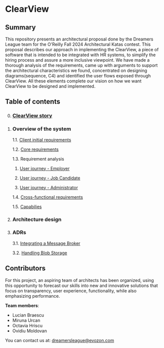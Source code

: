 # ClearView

## Summary
This repository presents an architectural proposal done by the Dreamers League team for the O'Reilly Fall 2024 Architectural Katas contest. This proposal describes our approach in implementing the ClearView, a piece of software that is intended to be integrated with HR systems, to simplify the hiring process and assure a more inclusive viewpoint. We have made a thorough analysis of the requirements, came up with arguments to support the architectural characteristics we found, concentrated on designing diagrams(sequence, C4) and identified the user flows exposed through ClearView. All these elements complete our vision on how we want ClearView to be designed and implemented.

## Table of contents
0. ### [ClearView story](https://github.com/octaviaah/ClearView/blob/main/1.%20Requirements/ClearView%20Story.md)
   
1. ### Overview of the system

   1.1. [Client initial requirements](https://github.com/octaviaah/ClearView/blob/main/1.Requirements/ClientInitialRequirements.md)
   
   1.2. [Core requirements](https://github.com/octaviaah/ClearView/blob/main/1.%20Requirements/CoreRequirements.md)

   1.3. Requirement analysis
   
     1. [User journey - Employer](https://github.com/octaviaah/ClearView/blob/main/1.Requirements/UserJourneys/Employer.md)

     2. [User journey - Job Candidate](https://github.com/octaviaah/ClearView/blob/main/1.Requirements/UserJourneys/JobCandidate.md)

     3. [User journey - Administrator](https://github.com/octaviaah/ClearView/blob/main/1.Requirements/UserJourneys/Admin.md)

   1.4. [Cross-functional requirements](https://github.com/octaviaah/ClearView/blob/main/1.Requirements/Cross%20functional%20requirements.md)
  
   1.5. [Capabilies](https://github.com/octaviaah/ClearView/blob/main/1.Requirements/Capabilities.md)

2. ### Architecture design
3. ### ADRs

   3.1. [Integrating a Message Broker](https://github.com/octaviaah/ClearView/blob/main/3.ADRs/ADR001-IntegratingAMessageBroker.md)

   3.2. [Handling Blob Storage](https://github.com/octaviaah/ClearView/blob/main/3.ADRs/ADR002-HandlingBlobStorage.md)

## Contributors
For this project, an aspiring team of architects has been organized, using this opportunity to forecast our skills into new and innovative solutions that focus on transparency, user experience, functionality, while also emphasizing performance.

**Team members**:
* Lucian Braescu
* Miruna Urcan
* Octavia Hriscu
* Ovidiu Moldovan

You can contact us at: dreamersleague@evozon.com
